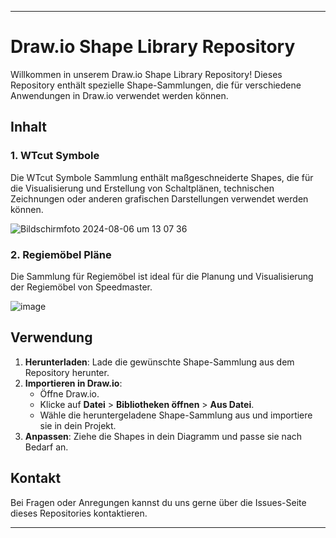 

---

# Draw.io Shape Library Repository

Willkommen in unserem Draw.io Shape Library Repository! Dieses Repository enthält spezielle Shape-Sammlungen, die für verschiedene Anwendungen in Draw.io verwendet werden können.

## Inhalt

### 1. WTcut Symbole
Die WTcut Symbole Sammlung enthält maßgeschneiderte Shapes, die für die Visualisierung und Erstellung von Schaltplänen, technischen Zeichnungen oder anderen grafischen Darstellungen verwendet werden können.

![Bildschirmfoto 2024-08-06 um 13 07 36](https://github.com/user-attachments/assets/0fd01a51-121c-41e5-8f95-947286d8b17a)

### 2. Regiemöbel Pläne
Die Sammlung für Regiemöbel ist ideal für die Planung und Visualisierung der Regiemöbel von Speedmaster.

![image](https://github.com/user-attachments/assets/96ffb94b-dcb1-498e-bd38-42c2d2d9919b)

## Verwendung

1. **Herunterladen**: Lade die gewünschte Shape-Sammlung aus dem Repository herunter.
2. **Importieren in Draw.io**:
    - Öffne Draw.io.
    - Klicke auf **Datei** > **Bibliotheken öffnen** > **Aus Datei**.
    - Wähle die heruntergeladene Shape-Sammlung aus und importiere sie in dein Projekt.
3. **Anpassen**: Ziehe die Shapes in dein Diagramm und passe sie nach Bedarf an.

## Kontakt

Bei Fragen oder Anregungen kannst du uns gerne über die Issues-Seite dieses Repositories kontaktieren.

---

